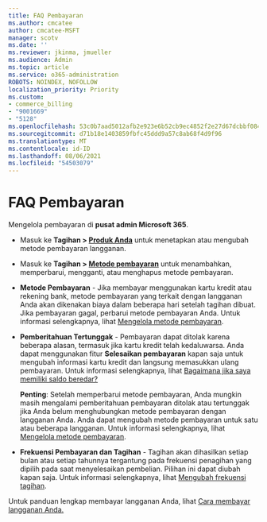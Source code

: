 ```yaml
---
title: FAQ Pembayaran
ms.author: cmcatee
author: cmcatee-MSFT
manager: scotv
ms.date: ''
ms.reviewer: jkinma, jmueller
ms.audience: Admin
ms.topic: article
ms.service: o365-administration
ROBOTS: NOINDEX, NOFOLLOW
localization_priority: Priority
ms.custom:
- commerce_billing
- "9001669"
- "5128"
ms.openlocfilehash: 53c0b7aad5012afb2e923e6b52cb9ec4852f2e27d67dcbbf0845616a0a8e64ad
ms.sourcegitcommit: d71b18e1403859fbfc45ddd9a57c8ab68f4d9f96
ms.translationtype: MT
ms.contentlocale: id-ID
ms.lasthandoff: 08/06/2021
ms.locfileid: "54503079"
---
```

# <a name="payment-faq"></a>FAQ Pembayaran

Mengelola pembayaran di **pusat admin Microsoft 365**.

- Masuk ke **Tagihan > [Produk Anda](https://go.microsoft.com/fwlink/p/?linkid=842054)** untuk menetapkan atau mengubah metode pembayaran langganan.
- Masuk ke **Tagihan > [Metode pembayaran](https://go.microsoft.com/fwlink/p/?linkid=2018806)** untuk menambahkan, memperbarui, mengganti, atau menghapus metode pembayaran.

- **Metode Pembayaran** - Jika membayar menggunakan kartu kredit atau rekening bank, metode pembayaran yang terkait dengan langganan Anda akan dikenakan biaya dalam beberapa hari setelah tagihan dibuat. Jika pembayaran gagal, perbarui metode pembayaran Anda. Untuk informasi selengkapnya, lihat [Mengelola metode pembayaran](/microsoft-365/commerce/billing-and-payments/manage-payment-methods).

- **Pemberitahuan Tertunggak** - Pembayaran dapat ditolak karena beberapa alasan, termasuk jika kartu kredit telah kedaluwarsa. Anda dapat menggunakan fitur **Selesaikan pembayaran** kapan saja untuk mengubah informasi kartu kredit dan langsung memasukkan ulang pembayaran. Untuk informasi selengkapnya, lihat [Bagaimana jika saya memiliki saldo beredar?](/microsoft-365/commerce/billing-and-payments/pay-for-your-subscription#what-if-i-have-an-outstanding-balance)

    **Penting**: Setelah memperbarui metode pembayaran, Anda mungkin masih mengalami pemberitahuan pembayaran ditolak atau tertunggak jika Anda belum menghubungkan metode pembayaran dengan langganan Anda. Anda dapat mengubah metode pembayaran untuk satu atau beberapa langganan. Untuk informasi selengkapnya, lihat [Mengelola metode pembayaran](/microsoft-365/commerce/billing-and-payments/manage-payment-methods).

- **Frekuensi Pembayaran dan Tagihan** - Tagihan akan dihasilkan setiap bulan atau setiap tahunnya tergantung pada frekuensi penagihan yang dipilih pada saat menyelesaikan pembelian. Pilihan ini dapat diubah kapan saja. Untuk informasi selengkapnya, lihat [Mengubah frekuensi tagihan](/microsoft-365/commerce/billing-and-payments/change-payment-frequency).

Untuk panduan lengkap membayar langganan Anda, lihat [Cara membayar langganan Anda.](/microsoft-365/commerce/billing-and-payments/pay-for-your-subscription)
